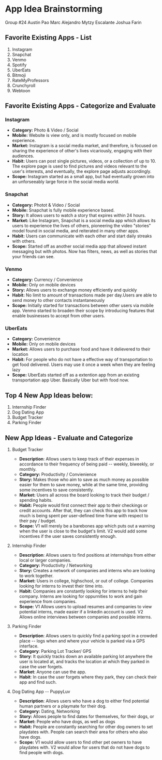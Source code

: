 # App Idea Brainstorming
Group #24
Austin Pao
Marc Alejandro
Mytzy Escalante
Joshua Farin

## Favorite Existing Apps - List
1. Instagram
2. Snapchat
3. Venmo
4. Spotify
5. UberEats
6. Bitmoji
7. RateMyProfessors
8. Crunchyroll
9. Webtoon

## Favorite Existing Apps - Categorize and Evaluate

### Instagram
- **Category:** Photo & Video / Social 
- **Mobile:** Website is view only, and is mostly focused on mobile experience.
- **Market:** Instagram is a social media market, and therefore, is focused on sharing the experience of other's lives vicariously, engaging with their audiences. 
- **Habit:** Users can post single pictures, videos, or a collection of up to 10. The explore page is used to find pictures and videos relevant to the user's interests, and eventually, the explore page adjusts accordingly.
- **Scope:** Instagram started as a small app, but had eventually grown into an unforseeably large force in the social media world.

### Snapchat
- **Category:** Photot & Video / Social
- **Mobile:** Snapchat is fully mobile experience based.
- **Story:** It allows users to watch a story that expires within 24 hours.
- **Market:** Like Instagram, Snapchat is a social media app which allows its users to experience the lives of others, pioneering the video "stories" model found in social media, and reiterated in many other apps. 
- **Habit:** Users can communicate with each other and start daily streaks with others.
- **Scope:** Started off as another social media app that allowed instant messaging but with photos. Now has filters, news, as well as stories that your friends can see.

### Venmo
- **Category:** Currency / Convenience
- **Mobile:** Only on mobile devices
- **Story:** Allows users to exchange money efficiently and quickly
- **Habit:** No limit to amount of transactions made per day.Users are able to send money to other contacts instantaneously 
- **Scope:** Initially started for transactions between other users via mobile app. Venmo started to broaden their scope by introducing features that enable businesses to accept from other users.


### UberEats 
- **Category:** Convenience
- **Mobile:** Only on mobile devices
- **Market:**  Allows users to purchase food and have it delievered to their location
- **Habit:** For people who do not have a effective way of transportation to get food delivered. Users may use it once a week when they are feeling lazy
- **Scope:** UberEats started off as a extention app from an existing transportation app Uber. Basically Uber but with food now.

## Top 4 New App Ideas below:
1. Internship Finder
2. Dog Dating App
3. Budget Tracker
4. Parking Finder

## New App Ideas - Evaluate and Categorize
1. Budget Tracker
    - **Description**: Allows users to keep track of their expenses in accordance to their frequency of being paid -- weekly, biweekly, or monthly.
    - **Category:** Productivity / Convienience 
    - **Story:** Makes those who aim to save as much money as possible easier for them to save money, while at the same time, providing some incentives to save consistently.
    - **Market:** Users all across the board looking to track their budget / spending habits. 
    - **Habit:** People would first connect their app to their checkings or credit accounts. After that, they can check this app to track how much is being spent per user-defined time frame with respect to their pay / budget.
    - **Scope:** V1 will merely be a barebones app which puts out a warning when the user is close to the budget's limit. V2 would add some incentives if the user saves consistently enough.

2. Internship Finder
    - **Description**: Allows users to find positions at internships from either local or larger companies. 
    - **Category:** Productivity / Networking
    - **Story:** Creates a network of companies and interns who are looking to work together.
    - **Market:** Users in college, highschool, or out of college. Companies looking for interns to invest their time into.
    - **Habit:** Companies are constantly looking for interns to help their company. Interns are looking for oppurnities to work and gain experience from companies.
    - **Scope:** V1 Allows users to upload resumes and companies to view potential interns, made easier if a linkedin account is used. V2 Allows online interviews between companies and possible interns. 

3. Parking Finder
    - **Description**: Allows users to quickly find a parking spot in a crowded place -- logs when and where your vehicle is parked via a GPS interface.
    - **Category**: Parking Lot Tracker/ GPS
    - **Story**: It quickly tracks down an available parking lot anywhere the user is located at, and tracks the location at which they parked in case the user forgets.
    - **Market**: Anyone can use the app.
    - **Habit**: In case the user forgets where they park, they can check their app and find such.

4. Dog Dating App -- PuppyLuv
    - **Description**: Allows users who have a dog to either find potential human partners or a playmate for their dog. 
    - **Category:** Dating, Networking
    - **Story:** Allows people to find dates for themselves, for their dogs, or
    - **Market:** People who have dogs, as well as dogs
    - **Habit:** People are constantly searching for other dog owners to set playdates with. People can search their area for others who also have dogs.
    - **Scope:** V1 would allow users to find other pet owners to have playdates with. V2 would allow for users that do not have dogs to find people with dogs.
